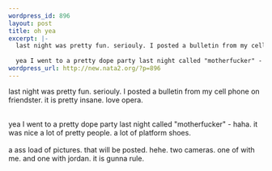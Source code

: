 ```yaml
--- 
wordpress_id: 896
layout: post
title: oh yea
excerpt: |-
  last night was pretty fun. seriouly. I posted a bulletin from my cell phone on friendster. it is pretty insane. love opera. 
  
  yea I went to a pretty dope party last night called "motherfucker" - haha. it was nice a lot of pretty people. a lot of platform shoes. a ass load of pictures. that will be posted. hehe. two cameras. one of with me. and one with jordan. it is gunna rule...
wordpress_url: http://new.nata2.org/?p=896
---
```

last night was pretty fun. seriouly. I posted a bulletin from my cell phone on friendster. it is pretty insane. love opera. <Br><br/>

yea I went to a pretty dope party last night called "motherfucker" - haha. it was nice a lot of pretty people. a lot of platform shoes. <BR><br/>a ass load of pictures. that will be posted. hehe. two cameras. one of with me. and one with jordan. it is gunna rule. 
